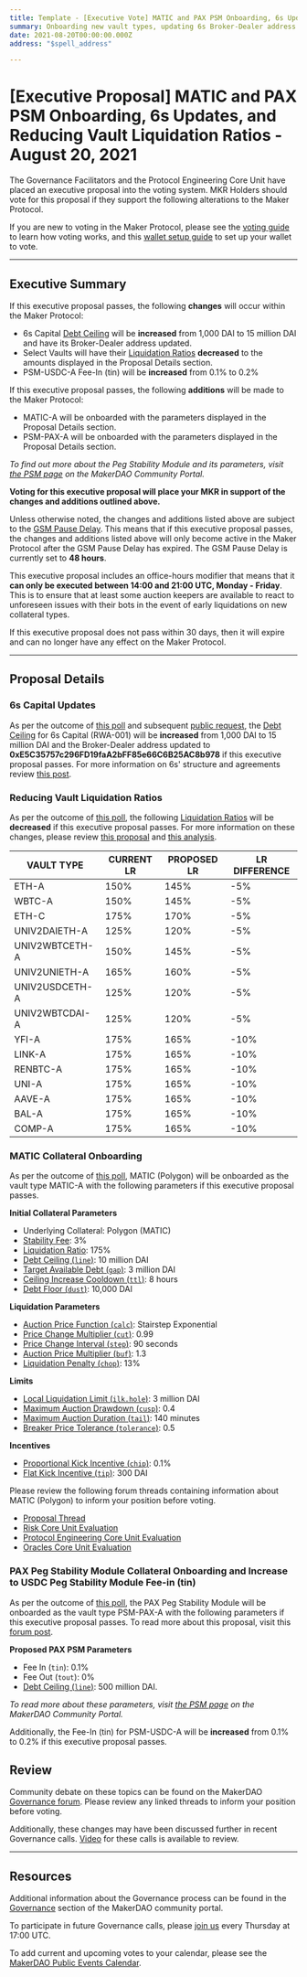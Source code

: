```yaml
---
title: Template - [Executive Vote] MATIC and PAX PSM Onboarding, 6s Updates, and Reducing Vault Liquidation Ratios - August 20, 2021
summary: Onboarding new vault types, updating 6s Broker-Dealer address and debt ceiling, and reducing select liquidation ratios.
date: 2021-08-20T00:00:00.000Z
address: "$spell_address"

---
```

# [Executive Proposal] MATIC and PAX PSM Onboarding, 6s Updates, and Reducing Vault Liquidation Ratios - August 20, 2021

The Governance Facilitators and the Protocol Engineering Core Unit have placed an executive proposal into the voting system. MKR Holders should vote for this proposal if they support the following alterations to the Maker Protocol.

If you are new to voting in the Maker Protocol, please see the [voting guide](https://community-development.makerdao.com/en/learn/governance/how-voting-works/) to learn how voting works, and this [wallet setup guide](https://community-development.makerdao.com/en/learn/governance/voting-setup/) to set up your wallet to vote.

---

## Executive Summary

If this executive proposal passes, the following **changes** will occur within the Maker Protocol:
- 6s Capital [Debt Ceiling](https://makerdao.world/en/learn/governance/param-debt-ceiling) will be **increased** from 1,000 DAI to 15 million DAI and have its Broker-Dealer address updated.
- Select Vaults will have their [Liquidation Ratios](https://makerdao.world/en/learn/governance/param-liquidation-ratio) **decreased** to the amounts displayed in the Proposal Details section.
- PSM-USDC-A Fee-In (tin) will be **increased** from 0.1% to 0.2%

If this executive proposal passes, the following **additions** will be made to the Maker Protocol:
- MATIC-A will be onboarded with the parameters displayed in the Proposal Details section.
- PSM-PAX-A will be onboarded with the parameters displayed in the Proposal Details section.

_To find out more about the Peg Stability Module and its parameters, visit [the PSM page](https://makerdao.world/en/learn/governance/module-psm/) on the MakerDAO Community Portal._

**Voting for this executive proposal will place your MKR in support of the changes and additions outlined above.**

Unless otherwise noted, the changes and additions listed above are subject to the [GSM Pause Delay](https://community-development.makerdao.com/en/learn/governance/param-gsm-pause-delay). This means that if this executive proposal passes, the changes and additions listed above will only become active in the Maker Protocol after the GSM Pause Delay has expired. The GSM Pause Delay is currently set to **48 hours**.

This executive proposal includes an office-hours modifier that means that it **can only be executed between 14:00 and 21:00 UTC, Monday - Friday**. This is to ensure that at least some auction keepers are available to react to unforeseen issues with their bots in the event of early liquidations on new collateral types.

If this executive proposal does not pass within 30 days, then it will expire and can no longer have any effect on the Maker Protocol.

---

## Proposal Details

### 6s Capital Updates

As per the outcome of [this poll](https://vote.makerdao.com/polling/QmSqXVUQ?network=mainnet#poll-detail) and subsequent [public request](https://forum.makerdao.com/t/executive-vote-request-raising-6s-rwa001-a-debt-ceiling/9893), the [Debt Ceiling](https://makerdao.world/en/learn/governance/param-debt-ceiling) for 6s Capital (RWA-001) will be **increased** from 1,000 DAI to 15 million DAI and the Broker-Dealer address updated to **0xE5C35757c296FD19faA2bFF85e66C6B25AC8b978** if this executive proposal passes. For more information on 6s' structure and agreements review [this post](https://forum.makerdao.com/t/introduction-and-6s-on-the-permaweb/9925).

### Reducing Vault Liquidation Ratios

As per the outcome of [this poll](https://vote.makerdao.com/polling/QmZQdJpG?network=mainnet#poll-detail), the following [Liquidation Ratios](https://makerdao.world/en/learn/governance/param-liquidation-ratio) will be **decreased** if this executive proposal passes. For more information on these changes, please review [this proposal](https://forum.makerdao.com/t/decreasing-liquidation-ratios-proposal/9819) and [this analysis](https://forum.makerdao.com/t/decreasing-liquidation-ratios-analysis/9702).

|VAULT TYPE|CURRENT LR|PROPOSED LR|LR DIFFERENCE|
| --- | --- | --- | --- |
|ETH-A|150%|145%|-5%|
|WBTC-A|150%|145%|-5%|
|ETH-C|175%|170%|-5%|
|UNIV2DAIETH-A|125%|120%|-5%|
|UNIV2WBTCETH-A|150%|145%|-5%|
|UNIV2UNIETH-A|165%|160%|-5%|
|UNIV2USDCETH-A|125%|120%|-5%|
|UNIV2WBTCDAI-A|125%|120%|-5%|
|YFI-A|175%|165%|-10%|
|LINK-A|175%|165%|-10%|
|RENBTC-A|175%|165%|-10%|
|UNI-A|175%|165%|-10%|
|AAVE-A|175%|165%|-10%|
|BAL-A|175%|165%|-10%|
|COMP-A|175%|165%|-10%|


### MATIC Collateral Onboarding

As per the outcome of [this poll](https://vote.makerdao.com/polling/QmeRhDHX?network=mainnet#poll-detail), MATIC (Polygon) will be onboarded as the vault type MATIC-A with the following parameters if this executive proposal passes.

**Initial Collateral Parameters**

* Underlying Collateral: Polygon (MATIC)
* [Stability Fee](https://community-development.makerdao.com/en/learn/governance/param-stability-fee): 3%
* [Liquidation Ratio](https://community-development.makerdao.com/en/learn/governance/param-liquidation-ratio): 175%
* [Debt Ceiling (`line`)](https://community-development.makerdao.com/en/learn/governance/param-debt-ceiling): 10 million DAI
* [Target Available Debt (`gap`)](https://community-development.makerdao.com/en/learn/governance/module-dciam): 3 million DAI
* [Ceiling Increase Cooldown (`ttl`)](https://community-development.makerdao.com/en/learn/governance/module-dciam): 8 hours
* [Debt Floor (`dust`)](https://community-development.makerdao.com/en/learn/governance/param-debt-floor): 10,000 DAI

**Liquidation Parameters**

* [Auction Price Function (`calc`)](https://community-development.makerdao.com/en/learn/governance/param-auction-price-function): Stairstep Exponential
* [Price Change Multiplier (`cut`)](https://community-development.makerdao.com/en/learn/governance/param-auction-price-function): 0.99
* [Price Change Interval (`step`)](https://community-development.makerdao.com/en/learn/governance/param-auction-price-function): 90 seconds
* [Auction Price Multiplier (`buf`)](https://community-development.makerdao.com/en/learn/governance/param-auction-price-multiplier): 1.3
* [Liquidation Penalty (`chop`)](https://community-development.makerdao.com/en/learn/governance/param-liquidation-penalty): 13%

**Limits**

* [Local Liquidation Limit (`ilk.hole`)](https://community-development.makerdao.com/en/learn/governance/param-local-liquidation-limit): 3 million DAI
* [Maximum Auction Drawdown (`cusp`)](https://community-development.makerdao.com/en/learn/governance/param-max-auction-drawdown): 0.4
* [Maximum Auction Duration (`tail`)](https://community-development.makerdao.com/en/learn/governance/param-max-auction-duration): 140 minutes
* [Breaker Price Tolerance (`tolerance`)](https://community-development.makerdao.com/en/learn/governance/param-breaker-price-tolerance): 0.5

**Incentives**

* [Proportional Kick Incentive (`chip`)](https://community-development.makerdao.com/en/learn/governance/param-proportional-kick-incentive): 0.1%
* [Flat Kick Incentive (`tip`)](https://community-development.makerdao.com/en/learn/governance/param-flat-kick-incentive): 300 DAI

Please review the following forum threads containing information about MATIC (Polygon) to inform your position before voting.
* [Proposal Thread](https://forum.makerdao.com/t/matic-mip6-collateral-onboarding-updated/8318)
* [Risk Core Unit Evaluation](https://forum.makerdao.com/t/matic-collateral-onboarding-risk-evaluation/9069)
* [Protocol Engineering Core Unit Evaluation](https://forum.makerdao.com/t/matic-erc20-token-smart-contract-technical-assessment/9140)
* [Oracles Core Unit Evaluation](https://forum.makerdao.com/t/matic-collateral-onboarding-oracle-assessment-mip10c3-sp39/9287)

### PAX Peg Stability Module Collateral Onboarding and Increase to USDC Peg Stability Module Fee-in (tin)

As per the outcome of [this poll](https://vote.makerdao.com/polling/QmdBrVKD?network=mainnet#poll-detail), the PAX Peg Stability Module will be onboarded as the vault type PSM-PAX-A with the following parameters if this executive proposal passes. To read more about this proposal, visit this [forum post](https://forum.makerdao.com/t/create-a-pax-psm/9683).

**Proposed PAX PSM Parameters**
* Fee In (`tin`): 0.1%
* Fee Out (`tout`): 0%
* [Debt Ceiling (`line`)](https://makerdao.world/en/learn/governance/param-debt-ceiling): 500 million DAI.

_To read more about these parameters, visit [the PSM page](https://makerdao.world/en/learn/governance/module-psm/) on the MakerDAO Community Portal._

Additionally, the Fee-In (tin) for PSM-USDC-A will be **increased** from 0.1% to 0.2% if this executive proposal passes.

## Review

Community debate on these topics can be found on the MakerDAO [Governance forum](https://forum.makerdao.com/). Please review any linked threads to inform your position before voting.

Additionally, these changes may have been discussed further in recent Governance calls. [Video](https://www.youtube.com/playlist?list=PLLzkWCj8ywWNq5-90-Id6VPSsrk4OWVan) for these calls is available to review.

---

## Resources

Additional information about the Governance process can be found in the [Governance](https://community-development.makerdao.com/en/learn/governance) section of the MakerDAO community portal.

To participate in future Governance calls, please [join us](https://github.com/makerdao/community/tree/master/governance/governance-and-risk-meetings) every Thursday at 17:00 UTC.

To add current and upcoming votes to your calendar, please see the [MakerDAO Public Events Calendar](https://calendar.google.com/calendar/embed?src=makerdao.com_3efhm2ghipksegl009ktniomdk%40group.calendar.google.com&ctz=UTC&mode=week&showCalendars=0&showPrint=0).
